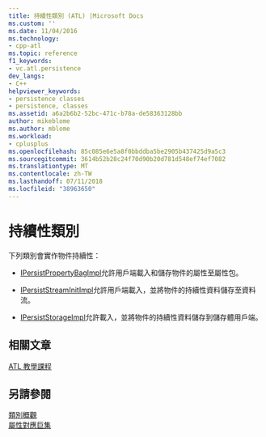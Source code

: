 ```yaml
---
title: 持續性類別 (ATL) |Microsoft Docs
ms.custom: ''
ms.date: 11/04/2016
ms.technology:
- cpp-atl
ms.topic: reference
f1_keywords:
- vc.atl.persistence
dev_langs:
- C++
helpviewer_keywords:
- persistence classes
- persistence, classes
ms.assetid: a6a2b6b2-52bc-471c-b78a-de58363128bb
author: mikeblome
ms.author: mblome
ms.workload:
- cplusplus
ms.openlocfilehash: 85c085e6e5a8f0bbddba5be2905b437425d9a5c3
ms.sourcegitcommit: 3614b52b28c24f70d90b20d781d548ef74ef7082
ms.translationtype: MT
ms.contentlocale: zh-TW
ms.lasthandoff: 07/11/2018
ms.locfileid: "38963650"
---
```

# <a name="persistence-classes"></a>持續性類別
下列類別會實作物件持續性：  
  
-   [IPersistPropertyBagImpl](../atl/reference/ipersistpropertybagimpl-class.md)允許用戶端載入和儲存物件的屬性至屬性包。  
  
-   [IPersistStreamInitImpl](../atl/reference/ipersiststreaminitimpl-class.md)允許用戶端載入，並將物件的持續性資料儲存至資料流。  
  
-   [IPersistStorageImpl](../atl/reference/ipersiststorageimpl-class.md)允許載入，並將物件的持續性資料儲存到儲存體用戶端。  
  
## <a name="related-articles"></a>相關文章  
 [ATL 教學課程](../atl/active-template-library-atl-tutorial.md)  
  
## <a name="see-also"></a>另請參閱  
 [類別概觀](../atl/atl-class-overview.md)   
 [屬性對應巨集](../atl/reference/property-map-macros.md)

